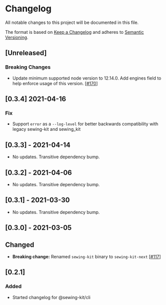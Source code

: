 # Changelog

All notable changes to this project will be documented in this file.

The format is based on [Keep a Changelog](http://keepachangelog.com/en/1.0.0/)
and adheres to [Semantic Versioning](http://semver.org/spec/v2.0.0.html).

## [Unreleased]

### Breaking Changes

- Update minimum supported node version to 12.14.0. Add engines field to help enforce usage of this version. [[#170](https://github.com/Shopify/sewing-kit-next/pull/170)]

## [0.3.4] 2021-04-16

### Fix

- Support `error` as a `--log-level` for better backwards compatibility with legacy sewing-kit and sewing_kit

## [0.3.3] - 2021-04-14

- No updates. Transitive dependency bump.

## [0.3.2] - 2021-04-06

- No updates. Transitive dependency bump.

## [0.3.1] - 2021-03-30

- No updates. Transitive dependency bump.

## [0.3.0] - 2021-03-05

## Changed

- **Breaking change:** Renamed `sewing-kit` binary to `sewing-kit-next` [[#117](https://github.com/Shopify/sewing-kit-next/pull/117)]

## [0.2.1]

### Added

- Started changelog for @sewing-kit/cli
